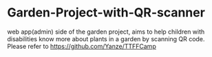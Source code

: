 # Garden-Project-with-QR-scanner
web app(admin) side of the garden project, aims to help children with disabilities know more about plants in a garden by scanning QR code.  
Please refer to https://github.com/Yanze/TTFFCamp

